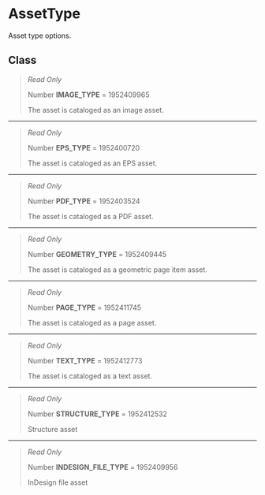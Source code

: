 # AssetType
Asset type options.

## Class
> *Read Only* 
> 
> Number **IMAGE_TYPE** = 1952409965
> 
> The asset is cataloged as an image asset.
*** 
> *Read Only* 
> 
> Number **EPS_TYPE** = 1952400720
> 
> The asset is cataloged as an EPS asset.
*** 
> *Read Only* 
> 
> Number **PDF_TYPE** = 1952403524
> 
> The asset is cataloged as a PDF asset.
*** 
> *Read Only* 
> 
> Number **GEOMETRY_TYPE** = 1952409445
> 
> The asset is cataloged as a geometric page item asset.
*** 
> *Read Only* 
> 
> Number **PAGE_TYPE** = 1952411745
> 
> The asset is cataloged as a page asset.
*** 
> *Read Only* 
> 
> Number **TEXT_TYPE** = 1952412773
> 
> The asset is cataloged as a text asset.
*** 
> *Read Only* 
> 
> Number **STRUCTURE_TYPE** = 1952412532
> 
> Structure asset
*** 
> *Read Only* 
> 
> Number **INDESIGN_FILE_TYPE** = 1952409956
> 
> InDesign file asset

